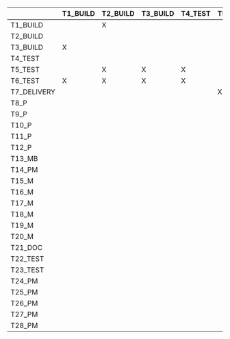 |         | T1_BUILD   | T2_BUILD   | T3_BUILD   |  T4_TEST  |  T5_TEST  |  T6_TEST   |  T7_DELIVERY  |  T8_P  |  T9_P  |  T10_P  |  T11_P  |  T12_P  |  T13_MB  |  T14_PM  |  T15_M  |  T16_M  |  T17_M  |  T18_M  |  T19_M  |  T20_M  |  T21_DOC  |  T22_TEST  |  T23_TEST  |  T24_PM  |  T25_PM  |    T26_PM  |  T27_PM  |   T28_PM  |
|---------|----|----|----|----|----|----|----|----|----|----|----|----|----|----|----|----|----|----|----|----|----|----|----|----|----|----|----|----|
|T1_BUILD |    |  X  |    |    |    |    |    |    |    |    |    |    |    |    |    |    |    |    |    |    |    |    |    |    |    |     |    |    |
|T2_BUILD |    |    |    |    |    |    |    |    |    |    |    |    |    |    |    |    |    |    |    |    |    |    |    |    |    |    |    |    |
|T3_BUILD     |  X  |    |    |    |    |    |    |    |    |    |    |    |    |    |    |    |    |    |    |    |    |    |    |    |    |    |    |    |
|T4_TEST     |    |    |    |    |    |    |    |    |    |    |    |    |    |    |    |    |    |    |    |    |    |    |    |    |    |    |    |    |
|T5_TEST     |    | X   | X   |  X  |    |    |    |    |    |    |    |    |    |    |    |    |    |    |    |    |    |    |    |    |    |    |    |    |
|T6_TEST    | X   | X   | X   |  X  |    |    |    |    |    |    |    |    |    |    |    |    |    |    |    |    |    |    |    |    |    |    |    |    |
|T7_DELIVERY     |    |    |    |    | X   | X   | X   |    |    |    |    |    |    |    |    |    |    |    |    |    |    |    |    |    |    |    |    |    |
|T8_P    |    |    |    |    |    |    |    |    |    |    |    |    |    |    |    |    |    |    |    |    |    |    |    |  X  |  X  |  X  |  X  |  X  |
|T9_P     |    |    |    |    |    |    |    |    |    |    |    |    |    |    |    |    |    |    |    |    |    |    |    |  X  |  X  |  X  |  X  |  X  |
|T10_P    |    |    |    |    |    |    |    |    |    |    |    |    |    |    |    |    |    |    |    |    |    |    |    |  X  |  X  |  X  |  X  |  X  |
|T11_P    |    |    |    |    |    |    |    |    |    |    |    |    |    |    |    |    |    |    |    |    |    |    |    |  X  |  X  |  X  |  X  |  X  |
|T12_P    |    |    |    |    |    |    |    |    |    |    |    |    |    |    |    |    |    |    |    |    |    |    |    |  X  |  X  |  X  |  X  |  X  |
|T13_MB    |    |    |    |    |    |    |    |    |    |    |    |    |    |    |    |    |    |    |    |    |    |    |    |    |    |    |    |    |
|T14_PM    |    |    |    |    |    |    |    |    |    |    |    |    |    |    |    |    |    |    |    |    |    |    |    |    |    |    |    |    |
|T15_M    |    |    |    |    |    |    |    |    |    |    |    |    | X   |  X  |    |    |    |    |    |    |    |    |    |    |    |    |    |    |
|T16_M    |    |    |    |    |    |    |    |    |    |    |    |    | X   |  X  |    |    |    |    |    |    |    |    |    |    |    |    |    |    |
|T17_M  |    |    |    |    |    |    |    |    |    |    |    |    |  X  | X   |    |    |    |    |    |    |    |    |    |    |    |    |    |    |
|T18_M|    |    |    |    |    |    |    |    |    |    |    |    |  X  | X   |    |    |    |    |    |    |    |    |    |    |    |    |    |    |
|T19_M |    |    |    |    |    |    |    |    |    |    |    |    | X   | X   |    |    |    |    |    |    |    |    |    |    |    |    |    |    |
|T20_M |    |    |    |    |    |    |    |    |    |    |    |    | X   | X   |    |    |    |    |    |    |    |    |    |    |    |    |    |    |
|T21_DOC |    |    |    |    |    |    |    |    |    |    |    |    |    |    |    |    |    |    |    |    |    |    |    |    |    |    |    |    |
|T22_TEST   |    |    |    |    |    |    |    |  X  | X  | X  |  X |  X | X  | X  |  X |  X | X  | X  |  X |  X |    |    |    |  X | X  |  X | X  |  X |
|T23_TEST   |    |    |    |    |    |    |    |  X  | X  | X  |  X |  X | X  | X  |  X |  X | X  | X  |  X |  X |    |    |    |  X | X  |  X | X  |  X |
|T24_PM   |    |    |    |    |    |    |    |    |    |    |    |    |    |    |    |    |    |    |    |    |    |    |    |    |    |    |    |    |
|T25_PM   |    |    |    |    |    |    |    |    |    |    |    |    |    |    |    |    |    |    |    |    |    |    |    |    |    |    |    |    |
|T26_PM   |    |    |    |    |    |    |    |    |    |    |    |    |    |    |    |    |    |    |    |    |    |    |    |    |    |    |    |    |
|T27_PM   |    |    |    |    |    |    |    |    |    |    |    |    |    |    |    |    |    |    |    |    |    |    |    |    |    |    |    |    |
|T28_PM   |    |    |    |    |    |    |    |    |    |    |    |    |    |    |    |    |    |    |    |    |    |    |    |    |    |    |    |    |


